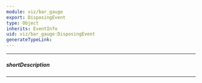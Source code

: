 ```yaml
---
module: viz/bar_gauge
export: DisposingEvent
type: Object
inherits: EventInfo
uid: viz/bar_gauge:DisposingEvent
generateTypeLink: 
---
```

---
##### shortDescription
<!-- Description goes here -->

---
<!-- Description goes here -->